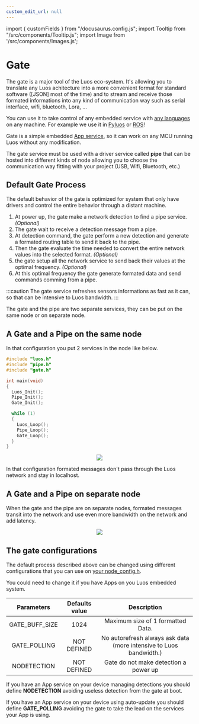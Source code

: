 ```yaml
---
custom_edit_url: null
---
```


import { customFields } from "/docusaurus.config.js";
import Tooltip from "/src/components/Tooltip.js";
import Image from '/src/components/Images.js';

# Gate

The gate is a major tool of the Luos eco-system. It's allowing you to translate any Luos achitecture into a more convenient format for standard software ([JSON] most of the time) and to stream and receive those formated informations into any kind of communication way such as serial interface, wifi, bluetooth, Lora, ...

You can use it to take control of any embedded service with [any languages](/docs/api/list) on any machine. For example we use it in [Pyluos](/docs/tools/pyluos) or [ROS](/docs/tools/ros)!

Gate is a simple embedded [App service](../luos-technology/services#apps-guidelines), so it can work on any MCU running Luos without any modification.

The gate service must be used with a driver service called **pipe** that can be hosted into different kinds of <Tooltip def={customFields.node_def}>node</Tooltip> allowing you to choose the communication way fitting with your project (USB, Wifi, Bluetooth, etc.)

## Default Gate Process

The default behavior of the gate is optimized for system that only have drivers and control the entire behavior through a distant machine.

1.  At power up, the gate make a network detection to find a pipe service. _(Optional)_
2.  The gate wait to receive a detection message from a pipe.
3.  At detection command, the gate perform a new detection and generate a formated routing table to send it back to the pipe.
4.  Then the gate evaluate the time needed to convert the entire network values into the selected format. _(Optional)_
5.  the gate setup all the network service to send back their values at the optimal frequency. _(Optional)_
6.  At this optimal frequency the gate generate formated data and send commands comming from a pipe.

:::caution
The gate service refreshes sensors informations as fast as it can, so that can be intensive to Luos bandwidth.
:::

The gate and the pipe are two separate services, they can be put on the same node or on separate node.

## A Gate and a Pipe on the same node

In that configuration you put 2 services in the node like below.

```c
#include "luos.h"
#include "pipe.h"
#include "gate.h"

int main(void)
{
  Luos_Init();
  Pipe_Init();
  Gate_Init();

  while (1)
  {
    Luos_Loop();
    Pipe_Loop();
    Gate_Loop();
  }
}
```

<div align="center">
    <Image src="/img/gate_pipe.svg" darkSrc="/img/gate_pipe_dark.svg"/>
</div>

In that configuration formated messages don't pass through the Luos network and stay in localhost.

## A Gate and a Pipe on separate node

When the gate and the pipe are on separate nodes, formated messages transit into the network and use even more bandwidth on the network and add latency.

<div align="center">
    <Image src="/img/gate_pipe_separate.svg" darkSrc="/img/gate_pipe_separate-dark.svg"/>
</div>

## The gate configurations

The default process described above can be changed using different configurations that you can use on [your node_config.h](/docs/luos-technology/basics/orga#configuration).

You could need to change it if you have Apps on you Luos embedded system.

|   Parameters   | Defaults value |                            Description                             |
| :------------: | :------------: | :----------------------------------------------------------------: |
| GATE_BUFF_SIZE |      1024      |                 Maximum size of 1 formatted Data.                  |
|  GATE_POLLING  |  NOT DEFINED   | No autorefresh always ask data (more intensive to Luos bandwidth.) |
|  NODETECTION   |  NOT DEFINED   |               Gate do not make detection a power up                |

If you have an App service on your device managing detections you should define **NODETECTION** avoiding useless detection from the gate at boot.

If you have an App service on your device using auto-update you should define **GATE_POLLING** avoiding the gate to take the lead on the services your App is using.
